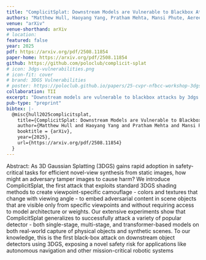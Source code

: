 ```yaml
---
title: "ComplicitSplat: Downstream Models are Vulnerable to Blackbox Attacks by 3D Gaussian Splat Camouflages"
authors: "Matthew Hull, Haoyang Yang, Pratham Mehta, Mansi Phute, Aeree Cho, Haoran Wang, Matthew Lau, Wenke Lee, Willian Lunardi, Martin Andreoni, and Duen Horng Chau"
venue: "arXiv"
venue-shorthand: arXiv
# location: 
featured: false
year: 2025
pdf: https://arxiv.org/pdf/2508.11854
paper-home: https://arxiv.org/pdf/2508.11854
github: https://github.com/poloclub/complicit-splat
# icon: 3dgs-vulnerabilities.png
# icon-fit: cover
# brand: 3DGS Vulnerabilities
# poster: https://poloclub.github.io/papers/25-cvpr-nfbcc-workshop-3dgs-attack-poster.pdf
collaboration: TII
excerpt: "Downstream models are vulnerable to blackbox attacks by 3dgs camouflages"
pub-type: "preprint"
bibtex: |-
  @misc{hull2025complicitsplat,
    title={ComplicitSplat: Downstream Models are Vulnerable to Blackbox Attacks by 3D Gaussian Splat Camouflages}, 
    author={Matthew Hull and Haoyang Yang and Pratham Mehta and Mansi Phute and Aeree Cho and Haoran Wang and Matthew Lau and Wenke Lee and Willian Lunardi and Martin Andreoni and Duen Horng Chau},
    booktitle = {arXiv},
    year={2025},
    url={https://arxiv.org/pdf/2508.11854}
  }
---
```

Abstract: As 3D Gaussian Splatting (3DGS) gains rapid adoption in safety-critical tasks for efficient novel-view synthesis from static images, how might an adversary tamper images to cause harm? We introduce ComplicitSplat, the first attack that exploits standard 3DGS shading methods to create viewpoint-specific camouflage - colors and textures that change with viewing angle - to embed adversarial content in scene objects that are visible only from specific viewpoints and without requiring access to model architecture or weights. Our extensive experiments show that ComplicitSplat generalizes to successfully attack a variety of popular detector - both single-stage, multi-stage, and transformer-based models on both real-world capture of physical objects and synthetic scenes. To our knowledge, this is the first black-box attack on downstream object detectors using 3DGS, exposing a novel safety risk for applications like autonomous navigation and other mission-critical robotic systems